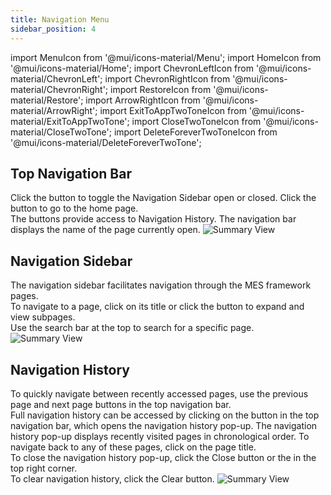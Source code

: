 ```yaml
---
title: Navigation Menu
sidebar_position: 4
---
```

import MenuIcon from '@mui/icons-material/Menu';
import HomeIcon from '@mui/icons-material/Home';
import ChevronLeftIcon from '@mui/icons-material/ChevronLeft';
import ChevronRightIcon from '@mui/icons-material/ChevronRight';
import RestoreIcon from '@mui/icons-material/Restore';
import ArrowRightIcon from '@mui/icons-material/ArrowRight';
import ExitToAppTwoToneIcon from '@mui/icons-material/ExitToAppTwoTone';
import CloseTwoToneIcon from '@mui/icons-material/CloseTwoTone';
import DeleteForeverTwoToneIcon from '@mui/icons-material/DeleteForeverTwoTone';

## Top Navigation Bar
Click the <MenuIcon fontSize="small" /> button to toggle the Navigation Sidebar open or closed. Click the <HomeIcon fontSize="small" /> button to go to the home page.  
The <ChevronLeftIcon fontSize="small" /> <ChevronRightIcon fontSize="small" /> <RestoreIcon fontSize="small" /> buttons provide access to Navigation History. The navigation bar displays the name of the page currently open.
![Summary View](/img/17.png)

## Navigation Sidebar
The navigation sidebar facilitates navigation through the MES framework pages.  
To navigate to a page, click on its title or click the <ArrowRightIcon /> button to expand and view subpages.  
Use the search bar at the top to search for a specific page.
![Summary View](/img/18.png)

## Navigation History
To quickly navigate between recently accessed pages, use the previous page and next page buttons in the top navigation bar. <ChevronLeftIcon fontSize="small" /> <ChevronRightIcon fontSize="small" />  
Full navigation history can be accessed by clicking on the <RestoreIcon fontSize="small" /> button in the top navigation bar, which opens the navigation history pop-up. The navigation history pop-up displays recently visited pages in chronological order. To navigate back to any of these pages, click on the page title.  
To close the navigation history pop-up, click the <ExitToAppTwoToneIcon fontSize="small" /> Close button or the <CloseTwoToneIcon fontSize="small" /> in the top right corner.  
To clear navigation history, click the <DeleteForeverTwoToneIcon fontSize="small" /> Clear button.
![Summary View](/img/19.png)